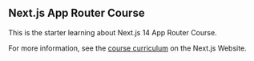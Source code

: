 ## Next.js App Router Course

This is the starter learning about Next.js 14 App Router Course.

For more information, see the [course curriculum](https://nextjs.org/learn) on the Next.js Website.
